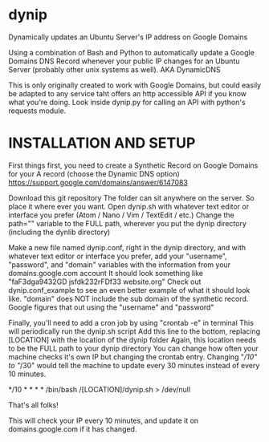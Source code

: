# dynip
Dynamically updates an Ubuntu Server's IP address on Google Domains

Using a combination of Bash and Python to automatically update a Google Domains DNS Record whenever your public IP changes for an Ubuntu Server (probably other unix systems as well). AKA DynamicDNS

This is only originally created to work with Google Domains, but could easily be adapted to any service taht offers an http accessible API if you know what you're doing. Look inside dynip.py for calling an API with python's requests module.

# INSTALLATION AND SETUP

First things first, you need to create a Synthetic Record on Google Domains for your A record (choose the Dynamic DNS option) 
https://support.google.com/domains/answer/6147083

Download this git repository
The folder can sit anywhere on the server. So place it where ever you want.
Open dynip.sh with whatever text editor or interface you prefer (Atom / Nano / Vim / TextEdit / etc.)
Change the path="" variable to the FULL path, wherever you put the dynip directory (including the dynlib directory)

Make a new file named dynip.conf, right in the dynip directory, and with whatever text editor or interface you prefer,
add your "username", "password", and "domain" variables with the information from your domains.google.com account
It should look something like "faF3dga9432GD jsfdk232rFDf33 website.org"
Check out dynip.conf_example to see an even better example of what it should look like.
"domain" does NOT include the sub domain of the synthetic record. Google figures that out using the "username" and "password"

Finally, you'll need to add a cron job by using "crontab -e" in terminal
This will periodically run the dynip.sh script
Add this line to the bottom, replacing [LOCATION] with the location of the dynip folder
Again, this location needs to be the FULL path to your dynip directory
You can change how often your machine checks it's own IP but changing the crontab entry.
Changing "*/10" to "*/30" would tell the machine to update every 30 minutes instead of every 10 minutes. 

*/10 * * * * /bin/bash /[LOCATION]/dynip.sh > /dev/null



That's all folks!

This will check your IP every 10 minutes, and update it on domains.google.com if it has changed.
